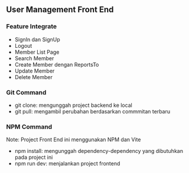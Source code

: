 ## User Management Front End

### Feature Integrate
- SignIn dan SignUp
- Logout
- Member List Page
- Search Member
- Create Member dengan ReportsTo
- Update Member
- Delete Member

### Git Command

- git clone: mengunggah project backend ke local
- git pull: mengambil perubahan berdasarkan commmitan terbaru

### NPM Command
Note: Project Front End ini menggunakan NPM dan Vite
- npm install: mengunggah dependency-dependency yang dibutuhkan pada project ini
- npm run dev: menjalankan project frontend
